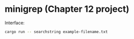 # minigrep (Chapter 12 project)

Interface:

```bash
cargo run -- searchstring example-filename.txt
```

